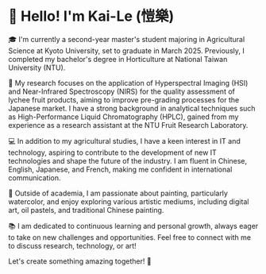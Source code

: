 # 👋 Hello! I'm Kai-Le (愷樂)

🎓 I'm currently a second-year master's student majoring in Agricultural Science at Kyoto University, set to graduate in March 2025. Previously, I completed my bachelor's degree in Horticulture at National Taiwan University (NTU).

🌱 My research focuses on the application of Hyperspectral Imaging (HSI) and Near-Infrared Spectroscopy (NIRS) for the quality assessment of lychee fruit products, aiming to improve pre-grading processes for the Japanese market. I have a strong background in analytical techniques such as High-Performance Liquid Chromatography (HPLC), gained from my experience as a research assistant at the NTU Fruit Research Laboratory.

💻 In addition to my agricultural studies, I have a keen interest in IT and technology, aspiring to contribute to the development of new IT technologies and shape the future of the industry. I am fluent in Chinese, English, Japanese, and French, making me confident in international communication.

🎨 Outside of academia, I am passionate about painting, particularly watercolor, and enjoy exploring various artistic mediums, including digital art, oil pastels, and traditional Chinese painting.

📚 I am dedicated to continuous learning and personal growth, always eager to take on new challenges and opportunities. Feel free to connect with me to discuss research, technology, or art!

Let's create something amazing together! 🚀
